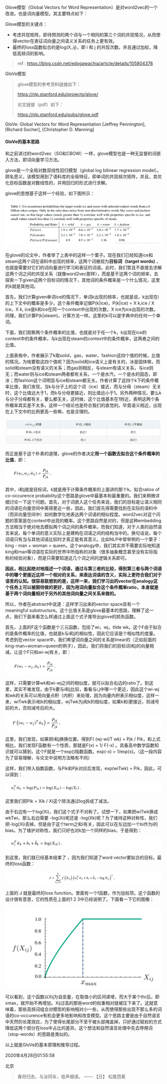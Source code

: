Glove模型（Global Vectors for Word Representation）是对word2vec的一个改进。也是词向量模型。其主要特点如下：

Glove模型的关键点：

- 考虑共现矩阵，即待预测的两个词与一个相同的第三个词的共现情况，从而使得vector在表征词向量之间语义关系的任务上更有效。
- 最终的loss函数拟合的是log(X_ij)，即 i 和 j 的共现次数。并且通过加权，降低高频词的影响。



> ref : https://blog.csdn.net/edogawachia/article/details/105804378



GloVe模型

> glove模型的参考资料链接如下：
>
> https://nlp.stanford.edu/projects/glove/
>
> 论文链接（pdf）如下：
>
> https://nlp.stanford.edu/pubs/glove.pdf
>

GloVe: Global Vectors for Word Representation [Jeffrey Pennington], [Richard Socher], [Christopher D. Manning]

#### GloVe的基本思路

和之前讲过的word2vec（SG和CBOW）一样，glove模型也是一种无监督的词嵌入方法，即词向量学习方法。

glove是一个全局对数双线性回归模型（global log bilinear regression model）。顾名思义，该模型用到了语料库的全局特征，即单词的共现频次矩阵，并且，其优化目标函数是对数线性的，并用回归的形式进行求解。

glove的思想基于这样一个经验，如下图所示：

![在这里插入图片描述](assets/watermark,type_ZmFuZ3poZW5naGVpdGk,shadow_10,text_aHR0cHM6Ly9ibG9nLmNzZG4ubmV0L2Vkb2dhd2FjaGlh,size_16,color_FFFFFF,t_70-20210629155526053.png)

在glove的论文中，作者举了上表中的这样一个栗子。现在我们已经知道ice和steam这两个词在语料中出现的频率，这两个词被视为**目标词（target words)** ，也就是需要对它们的词向量进行学习和表征的词语。此时，我们暂且不直接去求解这两个词之间的共现关系（就像word2vec那样），而是基于这两个词的频率，去探索一下given这两个目标词的情况下，其他词的条件概率是一个什么情况，这里的k就是其他词。

首先，我们计算given单词ice的情况下，单词k出现的频率，也就是说，k出现在i的上下文中的概率是多少。这个条件概率记做P(k|ice)，P(k|ice) = X k,ice / X ice，X k, ice是k和ice在同一个context中出现的次数，X ice为ice出现的次数。同理，我们计算P(k|steam)，计算方法一样。这里的k可以是字典中的任何一个单词。

下面，我们观察两个条件概率的比值，也就是对于任一个k，k出现在ice的context中的条件概率，与k出现在steam的context中的条件概率，这两者之间的比值。

上面表格中，作者展示了k取solid，gas，water，fashion这四个值的时候，比值的情况。为啥要取这四个值呢？因为solid和ice语义上是有关的，冰是固体嘛，而solid和steam没有语义的关系；而gas则相反，与steam有语义关系，与ice则无；而water则与ice和steam两者都有关系，一个是水汽，一个是水的固态，即冰；而fashion这个词明显与ice和steam都无关。作者计算了这四个k下的条件概率比值，我们发现，当k与分子上的这个词（ice）接近，而与分母（steam）无关时，这个比值远大于1，而k与分母更接近，则比值远小于1。另外两种情况，要么k与分子分母都有关，要么都无关，这时候，这个比值基本在1附近，表明这两个条件概率其实差不太多。这样一个结论也是符合我们的直觉的。毕竟语义相近，出现在上下文中的比例更高一些嘛，也是合理的。

![image-20210629160228492](assets/image-20210629160228492.png)

而正是基于这个朴素的道理，glove的作者决定**用一个函数去拟合这个条件概率的比值**，即：

![image-20210629160259180](assets/image-20210629160259180.png)

其中，i和j就是目标词，k就是用于计算条件概率的上面讲的那个k。拟合ratios of co-occurence probability这个思路是glove中最基本和最重要的。我们来稍微详细讨论一下这个问题。首先，对于词嵌入这个任务来说，我们的目标是让语义相同的词语在向量空间中离得更近一些，因此，我们首先得需要找到在实际的语料中（而非向量空间中）如何数学化地表达两个词语的相似程度。word2vec对这个问题的答案是在context中出现的概率。这个思路自然是对的，但是这种embedding方法相当于绝对地去模拟两个词之间的条件概率。而我们知道，对于人类的自然语言来说，每个单词的意义实际上是建构在词语之间的结构当中的。换句话说，每个词语只有当与其他词语比较时才真正能有其意义。比如NLP中常举例的一个栗子：king - man + woman = queen，这个analogy中，我们其实并不需要实际地知道king和man等词语在实际的世界中所指称的对象（很多抽象概念甚至没有实际指称的经验对象），而是只需要知道这几个词之间的逻辑关系即可。

**因此，相比起绝对地描述一个词语，通过与第三者的比较，得到第三者与两个词语中的哪个更接近这样一个相对的关系，来表达词语的含义，实际上更符合我们对于语言的认知。很容易联想到的是，这样一来，我们学习出的vector在analogy这个任务上可以被期待做的更好，因为用词向量拟合这个条件概率ratio，本身就是基于两个词向量相对于另外的其他词向量之间关系来做的。**

所以，作者在abstract中说道：这样学习出来的vector space具有一个meaningful substructure。这个比值关系是glove最基本的思路，理解了这一点，我们下面来看怎么样通过上面这个式子推导出glove的损失函数。

首先，上面的F这个函数是个三元函数，包括了wi，wj，tilde wk。这个F由于拟合的是条件概率的比值，也就是k与i和j的相似性，因此它应该是个相似性的度量。考虑到在vector space中，我们希望词向量之间的关系是linear的（正如前面的king-man+woman=queen的例子），因此，我们将我们的目标词i和j的向量相减，让这个F只和wi-wj有关，即：

![image-20210629160410618](assets/image-20210629160410618.png)

这样，只需要计算wk和wi-wj之间的相似度，就可以拟合右边的ratio了。到这里，其实不难发现，由于k要与i和j比较，看看与i,j中哪一个更近，因此这个wi-wj 和wk的关系可以用向量点积（内积）来处理，因为向量内积表示相似度，这样一来，wiTwk表示i和k的相似度，wjTwk为j和k的相似度，如果k和i更接近，则减号前的大，否则减号后的大。

![image-20210629160422954](assets/image-20210629160422954.png)

这里，我们发现，如果把i和j换换位置，得到F( (wj-wi)T wk) = Pjk / Pik，和上式相比，我们发现F函数有一个性质，那就是F(x) = 1/ F(-x) 。具备高中数学函数知识就可以猜到，这个F就是一个exp()指数函数。exp(-x) = 1/exp(x)。（这一段内容为了容易理解，与论文中说明方法略有不同）

这样，我们带入指数函数，与Pik和Pjk对应后发现，exp(wiTwk) = Pik，因此，可以得到：

![image-20210629160544105](assets/image-20210629160544105.png)

这里我们把Pik = Xik / Xi这个除法通过log拆成了减法。

由于右边有一个log(Xi)，我们这个式子不对称了。试想一下，如果把wiTwk换成wkTwi，那么右边需要 -log(Xi)呢还是 -log(Xk)呢？为了维持这种对称性，我们把-log(Xi)丢掉，但是由于这个term之和i有关，因此可以在左边加一个bi作为i的bias。为了维护对称性，我们只好也对k加一个同样的bias，于是得到：

![image-20210629160558120](assets/image-20210629160558120.png)

到这里，我们就已经基本结束了 ，因为我们知道了word vector要拟合的目标。最终的loss函数：

![image-20210629160624188](assets/image-20210629160624188.png)

上面的 J 就是最终的loss function。里面有一个f函数，作为加权项。这个函数的设计很有意思，它的性质在上面的1 2 3中已经说明了。下面看一下它的图像：

![image-20210629160700502](assets/image-20210629160700502.png)

可以看到，这个函数以Xij为自变量，在取值小的区间递增，而大于某个thr后，即xmax，就开始不再增加。Xij过高的那些word的权重相对就被压下来了。这就意味着，那些高频词组合对模型的影响相对小一些，从而使得那些出现不那么多的词语的co-occurence有机会更多地影响和改变模型。这个思路主要是由于自然语言中天然的长尾效应，为了使得长尾部分不至于被头部掩盖掉，只好通过赋权的方式降低这两个部分在loss中占比的差异。这个想法和自然语言处理中先去停用词（stop-words）的思路是类似的。

以上就是GloVe的基本原理和推导过程。



2020年4月28日01:55:58

北京



> 春将归去，与汝同车，低声细语。
> —— 【日】 松尾芭蕉







